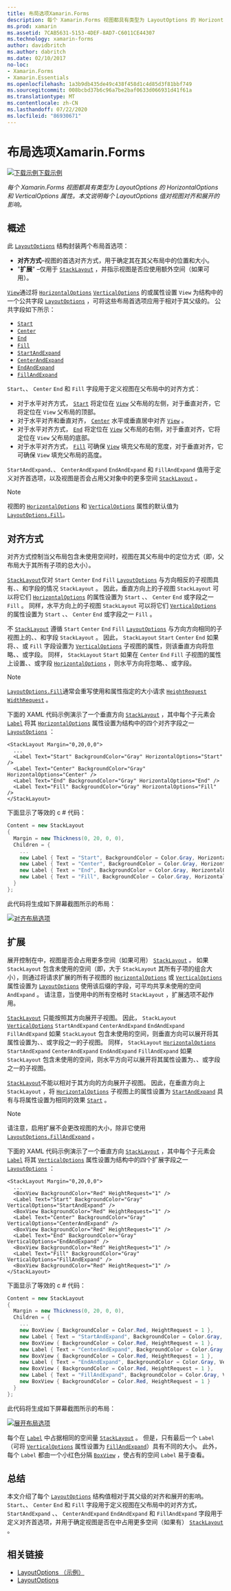 ```yaml
---
title: 布局选项Xamarin.Forms
description: 每个 Xamarin.Forms 视图都具有类型为 LayoutOptions 的 HorizontalOptions 和 VerticalOptions 属性。 本文说明每个 LayoutOptions 值对视图对齐和展开的影响。
ms.prod: xamarin
ms.assetid: 7CAB5631-5153-4DEF-8AD7-C6011CE44307
ms.technology: xamarin-forms
author: davidbritch
ms.author: dabritch
ms.date: 02/10/2017
no-loc:
- Xamarin.Forms
- Xamarin.Essentials
ms.openlocfilehash: 1a3b9db435de49c438f458d1c4d85d3f81bbf749
ms.sourcegitcommit: 008bcbd37b6c96a7be2baf0633d066931d41f61a
ms.translationtype: MT
ms.contentlocale: zh-CN
ms.lasthandoff: 07/22/2020
ms.locfileid: "86930671"
---
```

# <a name="layout-options-in-xamarinforms"></a>布局选项Xamarin.Forms

[![下载示例](~/media/shared/download.png)下载示例](https://docs.microsoft.com/samples/xamarin/xamarin-forms-samples/userinterface-layoutoptions)

_每个 Xamarin.Forms 视图都具有类型为 LayoutOptions 的 HorizontalOptions 和 VerticalOptions 属性。本文说明每个 LayoutOptions 值对视图对齐和展开的影响。_

## <a name="overview"></a>概述

此 [`LayoutOptions`](xref:Xamarin.Forms.LayoutOptions) 结构封装两个布局首选项：

- **对齐方式**–视图的首选对齐方式，用于确定其在其父布局中的位置和大小。
- "**扩展**" –仅用于 [`StackLayout`](xref:Xamarin.Forms.StackLayout) ，并指示视图是否应使用额外空间（如果可用）。

[`View`](xref:Xamarin.Forms.View)通过将 [`HorizontalOptions`](xref:Xamarin.Forms.View.HorizontalOptions) [`VerticalOptions`](xref:Xamarin.Forms.View.VerticalOptions) 的或属性设置 `View` 为结构中的一个公共字段 [`LayoutOptions`](xref:Xamarin.Forms.LayoutOptions) ，可将这些布局首选项应用于相对于其父级的。 公共字段如下所示：

- [`Start`](xref:Xamarin.Forms.LayoutOptions.Start)
- [`Center`](xref:Xamarin.Forms.LayoutOptions.Center)
- [`End`](xref:Xamarin.Forms.LayoutOptions.End)
- [`Fill`](xref:Xamarin.Forms.LayoutOptions.Fill)
- [`StartAndExpand`](xref:Xamarin.Forms.LayoutOptions.StartAndExpand)
- [`CenterAndExpand`](xref:Xamarin.Forms.LayoutOptions.CenterAndExpand)
- [`EndAndExpand`](xref:Xamarin.Forms.LayoutOptions.EndAndExpand)
- [`FillAndExpand`](xref:Xamarin.Forms.LayoutOptions.FillAndExpand)

`Start`、、 `Center` `End` 和 `Fill` 字段用于定义视图在父布局中的对齐方式：

- 对于水平对齐方式， [`Start`](xref:Xamarin.Forms.LayoutOptions.Start) 将定位在 [`View`](xref:Xamarin.Forms.View) 父布局的左侧，对于垂直对齐，它将定位在 `View` 父布局的顶部。
- 对于水平对齐和垂直对齐， [`Center`](xref:Xamarin.Forms.LayoutOptions.Center) 水平或垂直居中对齐 [`View`](xref:Xamarin.Forms.View) 。
- 对于水平对齐方式， [`End`](xref:Xamarin.Forms.LayoutOptions.End) 将定位在 [`View`](xref:Xamarin.Forms.View) 父布局的右侧，对于垂直对齐，它将定位在 `View` 父布局的底部。
- 对于水平对齐方式， [`Fill`](xref:Xamarin.Forms.LayoutOptions.Fill) 可确保 [`View`](xref:Xamarin.Forms.View) 填充父布局的宽度，对于垂直对齐，它可确保 `View` 填充父布局的高度。

`StartAndExpand`、、 `CenterAndExpand` `EndAndExpand` 和 `FillAndExpand` 值用于定义对齐首选项，以及视图是否会占用父对象中的更多空间 [`StackLayout`](xref:Xamarin.Forms.StackLayout) 。

> [!NOTE]
> 视图的 [`HorizontalOptions`](xref:Xamarin.Forms.View.HorizontalOptions) 和 [`VerticalOptions`](xref:Xamarin.Forms.View.VerticalOptions) 属性的默认值为 [`LayoutOptions.Fill`](xref:Xamarin.Forms.LayoutOptions.Fill)。

## <a name="alignment"></a>对齐方式

对齐方式控制当父布局包含未使用空间时，视图在其父布局中的定位方式（即，父布局大于其所有子项的总大小）。

[`StackLayout`](xref:Xamarin.Forms.StackLayout)仅对 `Start` `Center` `End` `Fill` [`LayoutOptions`](xref:Xamarin.Forms.LayoutOptions) 与方向相反的子视图具有、、和字段的情况 `StackLayout` 。 因此，垂直方向上的子视图 `StackLayout` 可以将它们 [`HorizontalOptions`](xref:Xamarin.Forms.View.HorizontalOptions) 的属性设置为 `Start` 、、 `Center` `End` 或字段之一 `Fill` 。 同样，水平方向上的子视图 `StackLayout` 可以将它们 [`VerticalOptions`](xref:Xamarin.Forms.View.VerticalOptions) 的属性设置为 `Start` 、、 `Center` `End` 或字段之一 `Fill` 。

不 [`StackLayout`](xref:Xamarin.Forms.StackLayout) 遵循 `Start` `Center` `End` `Fill` [`LayoutOptions`](xref:Xamarin.Forms.LayoutOptions) 与方向方向相同的子视图上的、、和字段 `StackLayout` 。 因此， `StackLayout` `Start` `Center` `End` 如果将、、或 `Fill` 字段设置为 [`VerticalOptions`](xref:Xamarin.Forms.View.VerticalOptions) 子视图的属性，则该垂直方向将忽略、、或字段。 同样， `StackLayout` `Start` 如果在 `Center` `End` `Fill` 子视图的属性上设置、、或字段 [`HorizontalOptions`](xref:Xamarin.Forms.View.HorizontalOptions) ，则水平方向将忽略、、或字段。

> [!NOTE]
> [`LayoutOptions.Fill`](xref:Xamarin.Forms.LayoutOptions.Fill)通常会重写使用和属性指定的大小请求 [`HeightRequest`](xref:Xamarin.Forms.VisualElement.HeightRequest) [`WidthRequest`](xref:Xamarin.Forms.VisualElement.WidthRequest) 。

下面的 XAML 代码示例演示了一个垂直方向 [`StackLayout`](xref:Xamarin.Forms.StackLayout) ，其中每个子元素会 [`Label`](xref:Xamarin.Forms.Label) 将其 [`HorizontalOptions`](xref:Xamarin.Forms.View.HorizontalOptions) 属性设置为结构中的四个对齐字段之一 [`LayoutOptions`](xref:Xamarin.Forms.LayoutOptions) ：

```xaml
<StackLayout Margin="0,20,0,0">
  ...
  <Label Text="Start" BackgroundColor="Gray" HorizontalOptions="Start" />
  <Label Text="Center" BackgroundColor="Gray" HorizontalOptions="Center" />
  <Label Text="End" BackgroundColor="Gray" HorizontalOptions="End" />
  <Label Text="Fill" BackgroundColor="Gray" HorizontalOptions="Fill" />
</StackLayout>
```

下面显示了等效的 c # 代码：

```csharp
Content = new StackLayout
{
  Margin = new Thickness(0, 20, 0, 0),
  Children = {
    ...
    new Label { Text = "Start", BackgroundColor = Color.Gray, HorizontalOptions = LayoutOptions.Start },
    new Label { Text = "Center", BackgroundColor = Color.Gray, HorizontalOptions = LayoutOptions.Center },
    new Label { Text = "End", BackgroundColor = Color.Gray, HorizontalOptions = LayoutOptions.End },
    new Label { Text = "Fill", BackgroundColor = Color.Gray, HorizontalOptions = LayoutOptions.Fill }
  }
};
```

此代码将生成如下屏幕截图所示的布局：

[![对齐布局选项](layout-options-images/alignment.png)](layout-options-images/alignment-large.png#lightbox "对齐布局选项")

## <a name="expansion"></a>扩展

展开控制在中，视图是否会占用更多空间（如果可用） [`StackLayout`](xref:Xamarin.Forms.StackLayout) 。 如果 `StackLayout` 包含未使用的空间（即，大于 `StackLayout` 其所有子项的组合大小），则通过将请求扩展的所有子视图的 [`HorizontalOptions`](xref:Xamarin.Forms.View.HorizontalOptions) 或 [`VerticalOptions`](xref:Xamarin.Forms.View.VerticalOptions) 属性设置为 [`LayoutOptions`](xref:Xamarin.Forms.LayoutOptions) 使用该后缀的字段，可平均共享未使用的空间 `AndExpand` 。 请注意，当使用中的所有空格时 `StackLayout` ，扩展选项不起作用。

[`StackLayout`](xref:Xamarin.Forms.StackLayout) 只能按照其方向展开子视图。 因此， `StackLayout` [`VerticalOptions`](xref:Xamarin.Forms.View.VerticalOptions) `StartAndExpand` `CenterAndExpand` `EndAndExpand` `FillAndExpand` 如果 `StackLayout` 包含未使用的空间，则垂直方向可以展开将其属性设置为、、或字段之一的子视图。 同样， `StackLayout` [`HorizontalOptions`](xref:Xamarin.Forms.View.HorizontalOptions) `StartAndExpand` `CenterAndExpand` `EndAndExpand` `FillAndExpand` 如果 `StackLayout` 包含未使用的空间，则水平方向可以展开将其属性设置为、、或字段之一的子视图。

[`StackLayout`](xref:Xamarin.Forms.StackLayout)不能以相对于其方向的方向展开子视图。 因此，在垂直方向上 `StackLayout` ，将 [`HorizontalOptions`](xref:Xamarin.Forms.View.HorizontalOptions) 子视图上的属性设置为 [`StartAndExpand`](xref:Xamarin.Forms.LayoutOptions.StartAndExpand) 具有与将属性设置为相同的效果 [`Start`](xref:Xamarin.Forms.LayoutOptions.Start) 。

> [!NOTE]
> 请注意，启用扩展不会更改视图的大小，除非它使用 [`LayoutOptions.FillAndExpand`](xref:Xamarin.Forms.LayoutOptions.FillAndExpand) 。

下面的 XAML 代码示例演示了一个垂直方向 [`StackLayout`](xref:Xamarin.Forms.StackLayout) ，其中每个子元素会 [`Label`](xref:Xamarin.Forms.Label) 将其 [`VerticalOptions`](xref:Xamarin.Forms.View.VerticalOptions) 属性设置为结构中的四个扩展字段之一 [`LayoutOptions`](xref:Xamarin.Forms.LayoutOptions) ：

```xaml
<StackLayout Margin="0,20,0,0">
  ...
  <BoxView BackgroundColor="Red" HeightRequest="1" />
  <Label Text="Start" BackgroundColor="Gray" VerticalOptions="StartAndExpand" />
  <BoxView BackgroundColor="Red" HeightRequest="1" />
  <Label Text="Center" BackgroundColor="Gray" VerticalOptions="CenterAndExpand" />
  <BoxView BackgroundColor="Red" HeightRequest="1" />
  <Label Text="End" BackgroundColor="Gray" VerticalOptions="EndAndExpand" />
  <BoxView BackgroundColor="Red" HeightRequest="1" />
  <Label Text="Fill" BackgroundColor="Gray" VerticalOptions="FillAndExpand" />
  <BoxView BackgroundColor="Red" HeightRequest="1" />
</StackLayout>
```

下面显示了等效的 c # 代码：

```csharp
Content = new StackLayout
{
  Margin = new Thickness(0, 20, 0, 0),
  Children = {
    ...
    new BoxView { BackgroundColor = Color.Red, HeightRequest = 1 },
    new Label { Text = "StartAndExpand", BackgroundColor = Color.Gray, VerticalOptions = LayoutOptions.StartAndExpand },
    new BoxView { BackgroundColor = Color.Red, HeightRequest = 1 },
    new Label { Text = "CenterAndExpand", BackgroundColor = Color.Gray, VerticalOptions = LayoutOptions.CenterAndExpand },
    new BoxView { BackgroundColor = Color.Red, HeightRequest = 1 },
    new Label { Text = "EndAndExpand", BackgroundColor = Color.Gray, VerticalOptions = LayoutOptions.EndAndExpand },
    new BoxView { BackgroundColor = Color.Red, HeightRequest = 1 },
    new Label { Text = "FillAndExpand", BackgroundColor = Color.Gray, VerticalOptions = LayoutOptions.FillAndExpand },
    new BoxView { BackgroundColor = Color.Red, HeightRequest = 1 }
  }
};
```

此代码将生成如下屏幕截图所示的布局：

[![展开布局选项](layout-options-images/expansion.png)](layout-options-images/expansion-large.png#lightbox "展开布局选项")

每个在 [`Label`](xref:Xamarin.Forms.Label) 中占据相同的空间量 [`StackLayout`](xref:Xamarin.Forms.StackLayout) 。 但是，只有最后一个 `Label`（可将 [`VerticalOptions`](xref:Xamarin.Forms.View.VerticalOptions) 属性设置为 [`FillAndExpand`](xref:Xamarin.Forms.LayoutOptions.FillAndExpand)）具有不同的大小。 此外，每个 `Label` 都由一个小红色分隔 [`BoxView`](xref:Xamarin.Forms.BoxView) ，使占有的空间 `Label` 易于查看。

## <a name="summary"></a>总结

本文介绍了每个 [`LayoutOptions`](xref:Xamarin.Forms.LayoutOptions) 结构值相对于其父级的对齐和展开的影响。 `Start`、、 `Center` `End` 和 `Fill` 字段用于定义视图在父布局中的对齐方式， `StartAndExpand` 、、 `CenterAndExpand` `EndAndExpand` 和 `FillAndExpand` 字段用于定义对齐首选项，并用于确定视图是否在中占用更多空间（如果有） [`StackLayout`](xref:Xamarin.Forms.StackLayout) 。

## <a name="related-links"></a>相关链接

- [LayoutOptions （示例）](https://docs.microsoft.com/samples/xamarin/xamarin-forms-samples/userinterface-layoutoptions)
- [LayoutOptions](xref:Xamarin.Forms.LayoutOptions)
